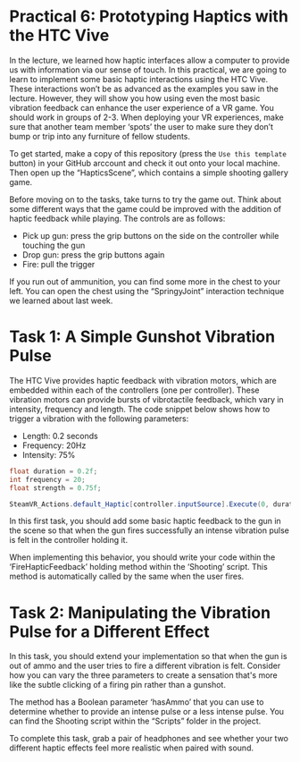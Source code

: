 # Practical 6: Prototyping Haptics with the HTC Vive

In the lecture, we learned how haptic interfaces allow a computer to provide us with information via our sense of touch. In this practical, we are going to learn to implement some basic haptic interactions using the HTC Vive. These interactions won’t be as advanced as the examples you saw in the lecture. However, they will show you how using even the most basic vibration feedback can enhance the user experience of a VR game. You should work in groups of 2-3. When deploying your VR experiences, make sure that another team member ‘spots’ the user to make sure they don’t bump or trip into any furniture of fellow students.

To get started, make a copy of this repository (press the ```Use this template``` button) in your GitHub arccount and check it out onto your local machine. Then open up the “HapticsScene”, which contains a simple shooting gallery game. 

Before moving on to the tasks, take turns to try the game out. Think about some different ways that the game could be improved with the addition of haptic feedback while playing. The controls are as follows:

-	Pick up gun: press the grip buttons on the side on the controller while touching the gun
-	Drop gun:  press the grip buttons again
-	Fire: pull the trigger

If you run out of ammunition, you can find some more in the chest to your left. You can open the chest using the “SpringyJoint” interaction technique we learned about last week.

# Task 1: A Simple Gunshot Vibration Pulse

The HTC Vive provides haptic feedback with vibration motors, which are embedded within each of the controllers (one per controller). These vibration motors can provide bursts of vibrotactile feedback, which vary in intensity, frequency and length. The code snippet below shows how to trigger a vibration with the following parameters:

- Length: 0.2 seconds
- Frequency: 20Hz
- Intensity: 75%

```c#
float duration = 0.2f;
int frequency = 20;
float strength = 0.75f;

SteamVR_Actions.default_Haptic[controller.inputSource].Execute(0, duration, frequency, strength);
```

In this first task, you should add some basic haptic feedback to the gun in the scene so that when the gun fires successfully an intense vibration pulse is felt in the controller holding it.

When implementing this behavior, you should write your code within the ‘FireHapticFeedback’ holding method within the ‘Shooting’ script. This method is automatically called by the same when the user fires. 

# Task 2: Manipulating the Vibration Pulse for a Different Effect

In this task, you should extend your implementation so that when the gun is out of ammo and the user tries to fire a different vibration is felt. Consider how you can vary the three parameters to create a sensation that's more like the subtle clicking of a firing pin rather than a gunshot. 

The method has a Boolean parameter ‘hasAmmo’ that you can use to determine whether to provide an intense pulse or a less intense pulse. You can find the Shooting script within the “Scripts” folder in the project.

To complete this task, grab a pair of headphones and see whether your two different haptic effects feel more realistic when paired with sound.


